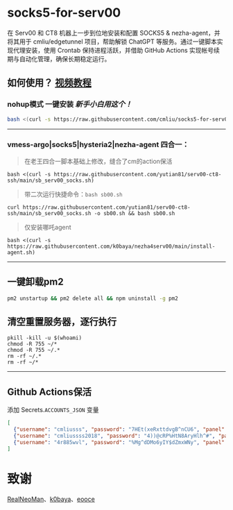 # socks5-for-serv00
在 Serv00 和 CT8 机器上一步到位地安装和配置 SOCKS5 & nezha-agent，并将其用于 cmliu/edgetunnel 项目，帮助解锁 ChatGPT 等服务。通过一键脚本实现代理安装，使用 Crontab 保持进程活跃，并借助 GitHub Actions 实现帐号续期与自动化管理，确保长期稳定运行。

## 如何使用？ [视频教程](https://youtu.be/L6gPyyD3dUw)

### nohup模式 一键安装 *新手小白用这个！*
```bash
bash <(curl -s https://raw.githubusercontent.com/cmliu/socks5-for-serv00/main/install-socks5.sh)
```
----

### vmess-argo|socks5|hysteria2|nezha-agent 四合一：
> 在老王四合一脚本基础上修改，缝合了cm的action保活
```
bash <(curl -s https://raw.githubusercontent.com/yutian81/serv00-ct8-ssh/main/sb_serv00_socks.sh)
```
> 带二次运行快捷命令：`bash sb00.sh`
```
curl https://raw.githubusercontent.com/yutian81/serv00-ct8-ssh/main/sb_serv00_socks.sh -o sb00.sh && bash sb00.sh
```
> 仅安装哪吒agent
```
bash <(curl -s https://raw.githubusercontent.com/k0baya/nezha4serv00/main/install-agent.sh)
```
----

## 一键卸载pm2
```bash
pm2 unstartup && pm2 delete all && npm uninstall -g pm2
```
## 清空重置服务器，逐行执行
```
pkill -kill -u $(whoami)
chmod -R 755 ~/*
chmod -R 755 ~/.*
rm -rf ~/.*
rm -rf ~/*
```
----

## Github Actions保活
添加 Secrets.`ACCOUNTS_JSON` 变量
```json
[
  {"username": "cmliusss", "password": "7HEt(xeRxttdvgB^nCU6", "panel": "panel4.serv00.com", "ssh": "s4.serv00.com"},
  {"username": "cmliussss2018", "password": "4))@cRP%HtN8AryHlh^#", "panel": "panel7.serv00.com", "ssh": "s7.serv00.com"},
  {"username": "4r885wvl", "password": "%Mg^dDMo6yIY$dZmxWNy", "panel": "panel.ct8.pl", "ssh": "s1.ct8.pl"}
]
```

# 致谢
[RealNeoMan](https://github.com/Neomanbeta/ct8socks)、[k0baya](https://github.com/k0baya/nezha4serv00)、[eooce](https://github.com/eooce)

